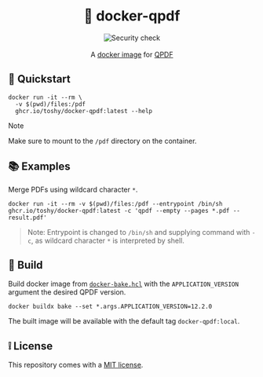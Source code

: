 <h1 align="center"> 📃️ docker-qpdf </h1>

<div align="center">
    <img src="https://img.shields.io/github/actions/workflow/status/toshy/docker-qpdf/security.yml?branch=main&label=Security%20check" alt="Security check" />
    <br /><br />
    <div>A <a href="https://ghcr.io/toshy/docker-qpdf">docker image</a> for <a href="https://github.com/qpdf/qpdf">QPDF</a></div>
</div>

## 📝 Quickstart

```shell
docker run -it --rm \
  -v $(pwd)/files:/pdf 
  ghcr.io/toshy/docker-qpdf:latest --help
```

> [!NOTE]
> Make sure to mount to the `/pdf` directory on the container.

## 📚 Examples

Merge PDFs using wildcard character `*`.

```shell
docker run -it --rm -v $(pwd)/files:/pdf --entrypoint /bin/sh ghcr.io/toshy/docker-qpdf:latest -c 'qpdf --empty --pages *.pdf -- result.pdf'
```

> Note: Entrypoint is changed to `/bin/sh` and supplying command with `-c`, as wildcard character `*` is interpreted by shell.

## 🧰 Build

Build docker image from [`docker-bake.hcl`](./docker-bake.hcl) with the `APPLICATION_VERSION` argument the desired QPDF version.

```shell
docker buildx bake --set *.args.APPLICATION_VERSION=12.2.0
```

The built image will be available with the default tag `docker-qpdf:local`.

## ❕ License

This repository comes with a [MIT license](./LICENSE).
